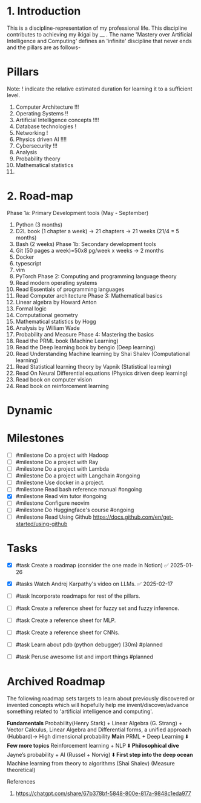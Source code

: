 
# 1. Introduction
This is a discipline-representation of my professional life. This discipline contributes to achieving my ikigai by __ . The name 'Mastery over Artificial Intelligence and Computing' defines an 'infinite' discipline that never ends and the pillars are as follows-
# Pillars
Note: ! indicate the relative estimated duration for learning it to a sufficient level.
1. Computer Architecture !!!
2. Operating Systems !!
3. Artificial Intelligence concepts !!!!
4. Database technologies !
5. Networking !
6. Physics driven AI !!!!
7. Cybersecurity !!!
8. Analysis
9. Probability theory
10. Mathematical statistics
11. 
# 2. Road-map
Phase 1a: Primary Development tools (May - September)
1. Python (3 months)
2. D2L book (1 chapter a week) -> 21 chapters -> 21 weeks (21/4 = 5 months)
3. Bash (2 weeks)
Phase 1b: Secondary development tools
4. Git (50 pages a week)=50x8 pg/week x weeks -> 2 months
5. Docker
6. typescript
7. vim
8. PyTorch
Phase 2: Computing and programming language theory
9. Read modern operating systems
10. Read Essentials of programming languages
11. Read Computer architecture
Phase 3: Mathematical basics
12. Linear algebra by Howard Anton
13. Formal logic
14. Computational geometry
15. Mathematical statistics by Hogg
16. Analysis by William Wade
17. Probability and Measure
Phase 4: Mastering the basics
18. Read the PRML book (Machine Learning)
19. Read the Deep learning book by bengio (Deep learning)
20. Read Understanding Machine learning by Shai Shalev (Computational learning)
21. Read Statistical learning theory by Vapnik (Statistical learning)
22. Read On Neural Differential equations (Physics driven deep learning)
23. Read book on computer vision 
24. Read book on reinforcement learning
# Dynamic

# Milestones
- [ ] #milestone Do a project with Hadoop
- [ ] #milestone Do a project with Ray
- [ ] #milestone Do a project with Lambda
- [ ] #milestone Do a project with Langchain #ongoing 
- [ ] #milestone Use docker in a project.
- [ ] #milestone Read bash reference manual #ongoing
- [x] #milestone Read vim tutor #ongoing
- [ ] #milestone Configure neovim
- [ ] #milestone Do Huggingface's course #ongoing
- [ ] #milestone Read Using Github https://docs.github.com/en/get-started/using-github

# Tasks
- [x] #task Create a roadmap (consider the one made in Notion) ✅ 2025-01-26
- [x] #tasks Watch Andrej Karpathy's video on LLMs. ✅ 2025-02-17
- [ ] #task Incorporate roadmaps for rest of the pillars.
- [ ] #task Create a reference sheet for fuzzy set and fuzzy inference.
- [ ] #task Create a reference sheet for MLP.
- [ ] #task Create a reference sheet for CNNs.
- [ ] #task Learn about pdb (python debugger) (30m) #planned
- [ ] #task Peruse awesome list and import things #planned


# Archived Roadmap
The following roadmap sets targets to learn about previously discovered or invented concepts which will hopefully help me invent/discover/advance something related to 'artificial intelligence and computing'.

**Fundamentals**
Probability(Henry Stark) + Linear Algebra (G. Strang) + Vector Calculus, Linear Algebra and Differential forms, a unified approach (Hubbard)→ High dimensional probability
**Main**
PRML + Deep Learning
⬇️
**Few more topics**
Reinforcement learning + NLP
⬇️
**Philosophical dive**
Jayne’s probability + AI (Russel + Norvig)
⬇️
**First step into the deep ocean**
Machine learning from theory to algorithms (Shai Shalev) (Measure theoretical)

References
1. https://chatgpt.com/share/67b378bf-5848-800e-817a-9848c1eda977